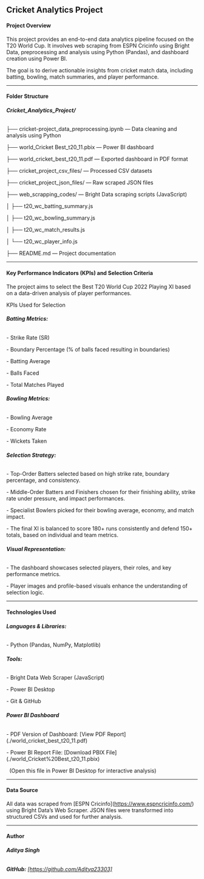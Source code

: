 ## **Cricket Analytics Project**



#### **Project Overview**



This project provides an end-to-end data analytics pipeline focused on the T20 World Cup. It involves web scraping from ESPN Cricinfo using Bright Data, preprocessing and analysis using Python (Pandas), and dashboard creation using Power BI.



The goal is to derive actionable insights from cricket match data, including batting, bowling, match summaries, and player performance.



---



#### **Folder Structure**



###### **Cricket\_Analytics\_Project/**



├── cricket-project\_data\_preprocessing.ipynb   — Data cleaning and analysis using Python  

├── world\_Cricket Best\_t20\_11.pbix             — Power BI dashboard  

├── world\_cricket\_best\_t20\_11.pdf              — Exported dashboard in PDF format  

├── cricket\_project\_csv\_files/                 — Processed CSV datasets  

├── cricket\_project\_json\_files/                — Raw scraped JSON files  

├── web\_scrapping\_codes/                       — Bright Data scraping scripts (JavaScript)  

│   ├── t20\_wc\_batting\_summary.js  

│   ├── t20\_wc\_bowling\_summary.js  

│   ├── t20\_wc\_match\_results.js  

│   └── t20\_wc\_player\_info.js  

├── README.md                                  — Project documentation  



---



#### **Key Performance Indicators (KPIs) and Selection Criteria**



The project aims to select the Best T20 World Cup 2022 Playing XI based on a data-driven analysis of player performances.



KPIs Used for Selection



###### **Batting Metrics:**

\- Strike Rate (SR)

\- Boundary Percentage (% of balls faced resulting in boundaries)

\- Batting Average

\- Balls Faced

\- Total Matches Played



###### **Bowling Metrics:**

\- Bowling Average

\- Economy Rate

\- Wickets Taken



###### **Selection Strategy:**

\- Top-Order Batters selected based on high strike rate, boundary percentage, and consistency.

\- Middle-Order Batters and Finishers chosen for their finishing ability, strike rate under pressure, and impact performances.

\- Specialist Bowlers picked for their bowling average, economy, and match impact.

\- The final XI is balanced to score 180+ runs consistently and defend 150+ totals, based on individual and team metrics.



###### **Visual Representation:**

\- The dashboard showcases selected players, their roles, and key performance metrics.

\- Player images and profile-based visuals enhance the understanding of selection logic.



---



#### **Technologies Used**



###### **Languages \& Libraries:**

\- Python (Pandas, NumPy, Matplotlib)



###### **Tools:**

\- Bright Data Web Scraper (JavaScript)

\- Power BI Desktop

\- Git \& GitHub



###### **Power BI Dashboard**



\- PDF Version of Dashboard: \[View PDF Report](./world\_cricket\_best\_t20\_11.pdf)  

\- Power BI Report File: \[Download PBIX File](./world\_Cricket%20Best\_t20\_11.pbix)  

&nbsp; (Open this file in Power BI Desktop for interactive analysis)



---



#### **Data Source**



All data was scraped from \[ESPN Cricinfo](https://www.espncricinfo.com/) using Bright Data’s Web Scraper. JSON files were transformed into structured CSVs and used for further analysis.



---



#### **Author**



###### **Aditya Singh**  

###### **GitHub:**  \[https://github.com/Aditya23303]

&nbsp;        







